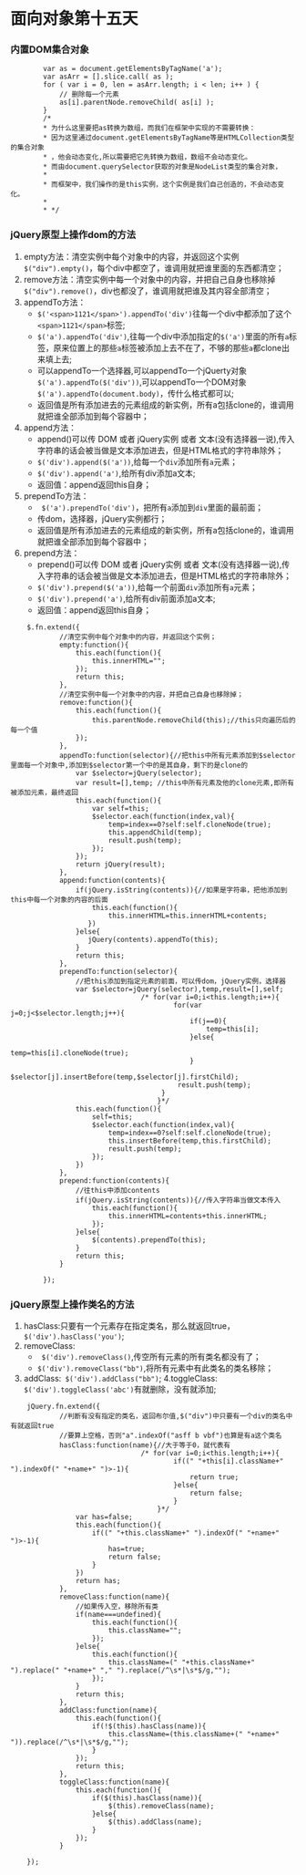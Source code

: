 # 面向对象第十五天
### 内置DOM集合对象
```
        var as = document.getElementsByTagName('a');
        var asArr = [].slice.call( as );
        for ( var i = 0, len = asArr.length; i < len; i++ ) {
            // 删除每一个元素
            as[i].parentNode.removeChild( as[i] );
        }
        /*
        * 为什么这里要把as转换为数组，而我们在框架中实现的不需要转换：
        * 因为这里通过document.getElementsByTagName等是HTMLCollection类型的集合对象
        * ，他会动态变化,所以需要把它先转换为数组，数组不会动态变化。
        * 而由document.querySelector获取的对象是NodeList类型的集合对象，
        * 
        * 而框架中，我们操作的是this实例，这个实例是我们自己创造的，不会动态变化。
        * 
        * */
```
### jQuery原型上操作dom的方法
1. empty方法：清空实例中每个对象中的内容，并返回这个实例`$("div").empty()`，每个div中都空了，谁调用就把谁里面的东西都清空；
2. remove方法：清空实例中每一个对象中的内容，并把自己自身也移除掉`$("div").remove()`，div也都没了，谁调用就把谁及其内容全部清空；
3. appendTo方法：
    - `$('<span>1121</span>').appendTo('div')`往每一个div中都添加了这个`<span>1121</span>`标签;
    - `$('a').appendTo('div')`,往每一个div中添加指定的`$('a')`里面的所有`a`标签，原来位置上的那些`a`标签被添加上去不在了，不够的那些`a`都clone出来填上去;
    - 可以appendTo一个选择器,可以appendTo一个jQuerty对象`$('a').appendTo($('div'))`,可以appendTo一个DOM对象`$('a').appendTo(document.body)`，传什么格式都可以;
    - 返回值是所有添加进去的元素组成的新实例，所有a包括clone的，谁调用就把谁全部添加到每个容器中；
4. append方法：
    - append()可以传 DOM 或者 jQuery实例 或者 文本(没有选择器一说),传入字符串的话会被当做是文本添加进去，但是HTML格式的字符串除外；
    - `$('div').append($('a'))`,给每一个`div`添加所有`a`元素；
    - `$('div').append('a')`,给所有div添加a文本;
    - 返回值：append返回this自身；
5. prependTo方法：
    - ` $('a').prependTo('div')`，把所有`a`添加到`div`里面的最前面；
    - 传dom，选择器，jQuery实例都行；
    - 返回值是所有添加进去的元素组成的新实例，所有a包括clone的，谁调用就把谁全部添加到每个容器中；
6. prepend方法：
    -  prepend()可以传 DOM 或者 jQuery实例 或者 文本(没有选择器一说),传入字符串的话会被当做是文本添加进去，但是HTML格式的字符串除外；
    - `$('div').prepend($('a'))`,给每一个前面`div`添加所有`a`元素；
    - `$('div').prepend('a')`,给所有div前面添加a文本;
    - 返回值：append返回this自身；
```
    $.fn.extend({
            //清空实例中每个对象中的内容，并返回这个实例；
            empty:function(){
                this.each(function(){
                    this.innerHTML="";
                });
                return this;
            },
            //清空实例中每一个对象中的内容，并把自己自身也移除掉；
            remove:function(){
                this.each(function(){
                    this.parentNode.removeChild(this);//this只向遍历后的每一个值
                });
            },
            appendTo:function(selector){//把this中所有元素添加到$selector里面每一个对象中,添加到$selector第一个中的是其自身，剩下的是clone的
                var $selector=jQuery(selector);
                var result=[],temp; //this中所有元素及他的clone元素,即所有被添加元素，最终返回
                this.each(function(){
                    var self=this;
                    $selector.each(function(index,val){
                        temp=index==0?self:self.cloneNode(true);
                        this.appendChild(temp);
                        result.push(temp);
                    });
                });
                return jQuery(result);
            },
            append:function(contents){
                if(jQuery.isString(contents)){//如果是字符串，把他添加到this中每一个对象的内容的后面
                    this.each(function(){
                        this.innerHTML=this.innerHTML+contents;
                   })
                }else{
                   jQuery(contents).appendTo(this);
                }
                return this;
            }, 
            prependTo:function(selector){
                //把this添加到指定元素的前面，可以传dom，jQuery实例，选择器
                var $selector=jQuery(selector),temp,result=[],self;
                                /* for(var i=0;i<this.length;i++){
                                        for(var j=0;j<$selector.length;j++){
                                            if(j==0){
                                                temp=this[i];
                                            }else{
                                              temp=this[i].cloneNode(true);
                                            }
                                            $selector[j].insertBefore(temp,$selector[j].firstChild);
                                         result.push(temp);
                                     }
                                    }*/
                this.each(function(){
                    self=this;
                    $selector.each(function(index,val){
                        temp=index==0?self:self.cloneNode(true);
                        this.insertBefore(temp,this.firstChild);
                        result.push(temp);
                    });
                })
            },
            prepend:function(contents){
                //往this中添加contents
                if(jQuery.isString(contents)){//传入字符串当做文本传入
                    this.each(function(){
                        this.innerHTML=contents+this.innerHTML;
                    });
                }else{
                    $(contents).prependTo(this);
                }
                return this;
            }

        });
```
### jQuery原型上操作类名的方法
1. hasClass:只要有一个元素存在指定类名，那么就返回true，`$('div').hasClass('you')`;
2. removeClass:
    - ` $('div').removeClass()`,传空所有元素的所有类名都没有了；
    -  `$('div').removeClass("bb")`,将所有元素中有此类名的类名移除；
3. addClass:` $('div').addClass("bb")`;
4.toggleClass: `$('div').toggleClass('abc')`有就删除，没有就添加;
```
    jQuery.fn.extend({
            //判断有没有指定的类名，返回布尔值,$("div")中只要有一个div的类名中有就返回true
            //要算上空格，否则"a".indexOf("asff b vbf")也算是有a这个类名
            hasClass:function(name){//大于等于0，就代表有
                                /* for(var i=0;i<this.length;i++){
                                        if((" "+this[i].className+" ").indexOf(" "+name+" ")>-1){
                                            return true;
                                        }else{
                                            return false;
                                        }
                                    }*/
                var has=false;
                this.each(function(){
                    if((" "+this.className+" ").indexOf(" "+name+" ")>-1){
                        has=true;
                        return false;
                    }
                })
                return has;
            },
            removeClass:function(name){
                //如果传入空，移除所有类
                if(name===undefined){
                    this.each(function(){
                        this.className="";
                    });
                }else{
                    this.each(function(){
                        this.className=(" "+this.className+" ").replace(" "+name+" "," ").replace(/^\s*|\s*$/g,"");
                    });
                }
                return this;
            },
            addClass:function(name){
                this.each(function(){
                    if(!$(this).hasClass(name)){
                        this.className=(this.className+(" "+name+" ")).replace(/^\s*|\s*$/g,"");
                    }
                });
                return this;
            },
            toggleClass:function(name){
                this.each(function(){
                    if($(this).hasClass(name)){
                        $(this).removeClass(name);
                    }else{
                        $(this).addClass(name);
                    }
                });
            }

    });
```
